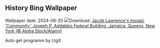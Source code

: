 ## History Bing Wallpaper
Wallpaper date: 2024-06-20
![](https://www.bing.com/th?id=OHR.LawrenceMosaic_EN-US0314379909_UHD.jpg&w=1000)Download: [Jacob Lawrence's mosaic 'Community,' Joseph P. Addabbo Federal Building, Jamaica, Queens, New York (© Alpha Stock/Alamy)](https://www.bing.com/th?id=OHR.LawrenceMosaic_EN-US0314379909_UHD.jpg)

Auto get programm by LtgX
